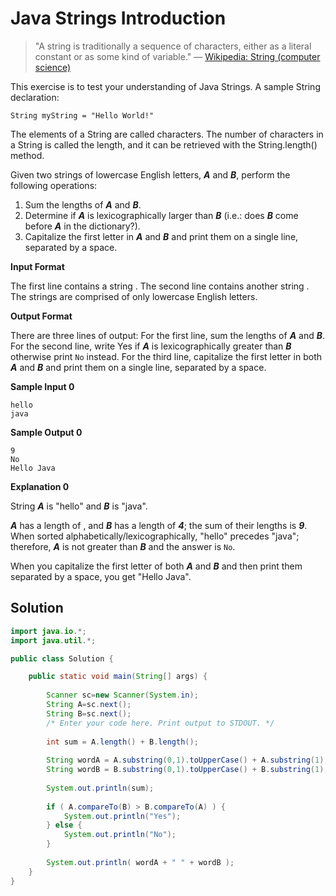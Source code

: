 # Java Strings Introduction

> "A string is traditionally a sequence of characters, either as a literal constant or as some kind of variable." — [Wikipedia: String (computer science)](https://en.wikipedia.org/wiki/String_%28computer_science%29)

This exercise is to test your understanding of Java Strings. A sample String declaration:
```
String myString = "Hello World!"
```

The elements of a String are called characters. The number of characters in a String is called the length, and it can be retrieved with the String.length() method.

Given two strings of lowercase English letters, **_A_** and **_B_**, perform the following operations:

1. Sum the lengths of **_A_** and **_B_**.
2. Determine if **_A_** is lexicographically larger than **_B_** (i.e.: does **_B_** come before **_A_** in the dictionary?).
3. Capitalize the first letter in **_A_** and **_B_** and print them on a single line, separated by a space.

**Input Format**

The first line contains a string . The second line contains another string . The strings are comprised of only lowercase English letters.

**Output Format**

There are three lines of output:
For the first line, sum the lengths of **_A_** and **_B_**.
For the second line, write Yes if **_A_** is lexicographically greater than **_B_** otherwise print `No` instead.
For the third line, capitalize the first letter in both **_A_** and **_B_** and print them on a single line, separated by a space.

**Sample Input 0**
```
hello
java
```

**Sample Output 0**
```
9
No
Hello Java
```

**Explanation 0**

String **_A_** is "hello" and **_B_** is "java".

**_A_** has a length of , and **_B_** has a length of **_4_**; the sum of their lengths is **_9_**.
When sorted alphabetically/lexicographically, "hello" precedes "java"; therefore, **_A_** is not greater than **_B_** and the answer is `No`.

When you capitalize the first letter of both **_A_** and **_B_** and then print them separated by a space, you get "Hello Java".

## Solution

```java
import java.io.*;
import java.util.*;

public class Solution {

    public static void main(String[] args) {
        
        Scanner sc=new Scanner(System.in);
        String A=sc.next();
        String B=sc.next();
        /* Enter your code here. Print output to STDOUT. */
        
        int sum = A.length() + B.length();
        
        String wordA = A.substring(0,1).toUpperCase() + A.substring(1);
        String wordB = B.substring(0,1).toUpperCase() + B.substring(1);
        
        System.out.println(sum);
        
        if ( A.compareTo(B) > B.compareTo(A) ) {
            System.out.println("Yes");
        } else {
            System.out.println("No");
        }
        
        System.out.println( wordA + " " + wordB );
    }
}
```
